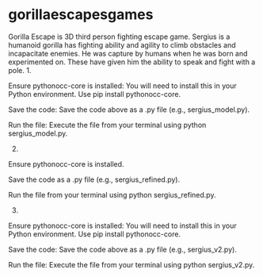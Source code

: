 # gorillaescapesgames
Gorilla Escape is 3D third person fighting escape game. Sergius is a humanoid gorilla has fighting ability and agility to climb obstacles and incapacitate enemies. He was capture by humans when he was born and experimented on. These have given him the ability to speak and fight with a pole. 
1.

Ensure pythonocc-core is installed: You will need to install this in your Python environment. Use pip install pythonocc-core.

Save the code: Save the code above as a .py file (e.g., sergius_model.py).

Run the file: Execute the file from your terminal using python sergius_model.py.

2.
Ensure pythonocc-core is installed.

Save the code as a .py file (e.g., sergius_refined.py).

Run the file from your terminal using python sergius_refined.py.

3.
Ensure pythonocc-core is installed: You will need to install this in your Python environment. Use pip install pythonocc-core.

Save the code: Save the code above as a .py file (e.g., sergius_v2.py).

Run the file: Execute the file from your terminal using python sergius_v2.py.
